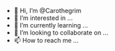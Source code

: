 - 👋 Hi, I’m @Carothegrim
- 👀 I’m interested in ...
- 🌱 I’m currently learning ...
- 💞️ I’m looking to collaborate on ...
- 📫 How to reach me ...

<!---
Carothegrim/Carothegrim is a ✨ special ✨ repository because its `README.md` (this file) appears on your GitHub profile.
You can click the Preview link to take a look at your changes.
--->
